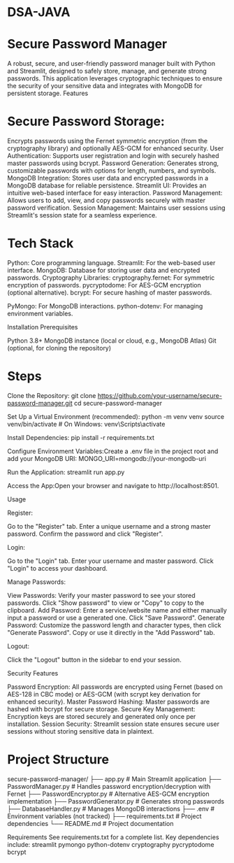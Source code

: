 # DSA-JAVA
# Secure Password Manager
A robust, secure, and user-friendly password manager built with Python and Streamlit, designed to safely store, manage, and generate strong passwords. This application leverages cryptographic techniques to ensure the security of your sensitive data and integrates with MongoDB for persistent storage.
Features

# Secure Password Storage: 
Encrypts passwords using the Fernet symmetric encryption (from the cryptography library) and optionally AES-GCM for enhanced security.
User Authentication: Supports user registration and login with securely hashed master passwords using bcrypt.
Password Generation: Generates strong, customizable passwords with options for length, numbers, and symbols.
MongoDB Integration: Stores user data and encrypted passwords in a MongoDB database for reliable persistence.
Streamlit UI: Provides an intuitive web-based interface for easy interaction.
Password Management: Allows users to add, view, and copy passwords securely with master password verification.
Session Management: Maintains user sessions using Streamlit's session state for a seamless experience.

# Tech Stack

Python: Core programming language.
Streamlit: For the web-based user interface.
MongoDB: Database for storing user data and encrypted passwords.
Cryptography Libraries:
cryptography.fernet: For symmetric encryption of passwords.
pycryptodome: For AES-GCM encryption (optional alternative).
bcrypt: For secure hashing of master passwords.


PyMongo: For MongoDB interactions.
python-dotenv: For managing environment variables.

Installation
Prerequisites

Python 3.8+
MongoDB instance (local or cloud, e.g., MongoDB Atlas)
Git (optional, for cloning the repository)

# Steps

Clone the Repository:
git clone https://github.com/your-username/secure-password-manager.git
cd secure-password-manager


Set Up a Virtual Environment (recommended):
python -m venv venv
source venv/bin/activate  # On Windows: venv\Scripts\activate


Install Dependencies:
pip install -r requirements.txt


Configure Environment Variables:Create a .env file in the project root and add your MongoDB URI:
MONGO_URI=mongodb://your-mongodb-uri


Run the Application:
streamlit run app.py


Access the App:Open your browser and navigate to http://localhost:8501.


Usage

Register:

Go to the "Register" tab.
Enter a unique username and a strong master password.
Confirm the password and click "Register".


Login:

Go to the "Login" tab.
Enter your username and master password.
Click "Login" to access your dashboard.


Manage Passwords:

View Passwords: Verify your master password to see your stored passwords. Click "Show password" to view or "Copy" to copy to the clipboard.
Add Password: Enter a service/website name and either manually input a password or use a generated one. Click "Save Password".
Generate Password: Customize the password length and character types, then click "Generate Password". Copy or use it directly in the "Add Password" tab.


Logout:

Click the "Logout" button in the sidebar to end your session.



Security Features

Password Encryption: All passwords are encrypted using Fernet (based on AES-128 in CBC mode) or AES-GCM (with scrypt key derivation for enhanced security).
Master Password Hashing: Master passwords are hashed with bcrypt for secure storage.
Secure Key Management: Encryption keys are stored securely and generated only once per installation.
Session Security: Streamlit session state ensures secure user sessions without storing sensitive data in plaintext.

# Project Structure
secure-password-manager/
├── app.py                  # Main Streamlit application
├── PasswordManager.py      # Handles password encryption/decryption with Fernet
├── PasswordEncryptor.py    # Alternative AES-GCM encryption implementation
├── PasswordGenerator.py    # Generates strong passwords
├── DatabaseHandler.py      # Manages MongoDB interactions
├── .env                    # Environment variables (not tracked)
├── requirements.txt        # Project dependencies
└── README.md               # Project documentation

Requirements
See requirements.txt for a complete list. Key dependencies include:
streamlit
pymongo
python-dotenv
cryptography
pycryptodome
bcrypt






